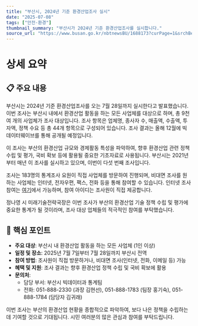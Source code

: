 ```yaml
---
title: "부산시, 2024년 기준 환경산업조사 실시"
date: "2025-07-08"
tags: ["안전·환경"]
thumbnail_summary: "부산시가 2024년 기준 환경산업조사를 실시합니다."
source_url: "https://www.busan.go.kr/nbtnewsBU/1688173?curPage=1&srchBeginDt=&srchEndDt=&srchKey=&srchText="
---
```


# 상세 요약

## 📋 주요 내용
부산시는 2024년 기준 환경산업조사를 오는 7월 28일까지 실시한다고 발표했습니다. 이번 조사는 부산시 내에서 환경산업 활동을 하는 모든 사업체를 대상으로 하며, 총 9천여 개의 사업체가 조사 대상입니다. 조사 항목은 업체명, 종사자 수, 매출액, 수출액, 투자액, 정책 수요 등 총 44개 항목으로 구성되어 있습니다. 조사 결과는 올해 12월에 빅 데이터웨이브를 통해 공개될 예정입니다.

이 조사는 부산의 환경산업 규모와 경제활동 특성을 파악하여, 향후 환경산업 관련 정책 수립 및 평가, 국비 확보 등에 활용될 중요한 기초자료로 사용됩니다. 부산시는 2021년부터 매년 이 조사를 실시하고 있으며, 이번이 다섯 번째 조사입니다.

조사는 183명의 통계조사 요원이 직접 사업체를 방문하여 진행되며, 비대면 조사를 원하는 사업체는 인터넷, 전자우편, 팩스, 전화 등을 통해 참여할 수 있습니다. 인터넷 조사 참여는 [여기](www.narastat.kribusaneco)에서 가능하며, 참여 아이디는 조사원이 직접 제공합니다.

정나영 시 미래기술전략국장은 이번 조사가 부산의 환경산업 기술 정책 수립 및 평가에 중요한 통계가 될 것이라며, 조사 대상 업체들의 적극적인 참여를 부탁했습니다.

## 🎯 핵심 포인트
- **주요 대상**: 부산시 내 환경산업 활동을 하는 모든 사업체 (1인 이상)
- **일정 및 장소**: 2025년 7월 7일부터 7월 28일까지 부산시 전역
- **참여 방법**: 조사원이 직접 방문하거나, 비대면 조사(인터넷, 전화, 이메일 등) 가능
- **혜택 및 지원**: 조사 결과는 향후 환경산업 정책 수립 및 국비 확보에 활용
- **문의처**: 
  - 담당 부서: 부산시 빅데이터과 통계팀
  - 전화: 051-888-2330 (과장 김현선), 051-888-1783 (팀장 홍기숙), 051-888-1784 (담당자 김귀래)

이번 조사는 부산의 환경산업 현황을 종합적으로 파악하여, 보다 나은 정책을 수립하는 데 기여할 것으로 기대됩니다. 시민 여러분의 많은 관심과 참여를 부탁드립니다.